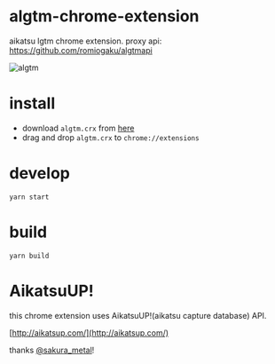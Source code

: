 # algtm-chrome-extension

aikatsu lgtm chrome extension.
proxy api: https://github.com/romiogaku/algtmapi

![algtm](./docs/algtm.gif)

# install

* download `algtm.crx` from [here](https://github.com/romiogaku/algtm-chrome-extension/releases)
* drag and drop `algtm.crx` to `chrome://extensions`

# develop

```
yarn start
```

# build

```
yarn build
```

# AikatsuUP!

this chrome extension uses AikatsuUP!(aikatsu capture database) API.

[http://aikatsup.com/](http://aikatsup.com/)

thanks [@sakura_metal](https://twitter.com/sakura_metal)!
